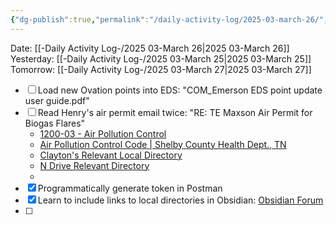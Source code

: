 ```yaml
---
{"dg-publish":true,"permalink":"/daily-activity-log/2025-03-march-26/","noteIcon":"","created":"2025-07-07T14:23:43.234-05:00"}
---
```


Date: [[-Daily Activity Log-/2025 03-March 26\|2025 03-March 26]]
Yesterday: [[-Daily Activity Log-/2025 03-March 25\|2025 03-March 25]]
Tomorrow: [[-Daily Activity Log-/2025 03-March 27\|2025 03-March 27]]

- [ ] Load new Ovation points into EDS: "COM_Emerson EDS point update user guide.pdf"
- [ ] Read Henry's air permit email twice: "RE: TE Maxson Air Permit for Biogas Flares"
	- [1200-03 - Air Pollution Control](https://publications.tnsosfiles.com/rules/1200/1200-03/1200-03.htm)
	- [Air Pollution Control Code | Shelby County Health Dept., TN](https://www.shelbytnhealth.com/169/Air-Pollution-Control-Code)
	- [Clayton's Relevant Local Directory](<file:///C:\Users\george.bennett\OneDrive - City of Memphis\Documents\Projects\0000-Maxson\biosolids-complex>)
	- [N Drive Relevant Directory](<file:///N:\Treatment Plants\Maxson Plant>)
	- 
- [x] Programmatically generate token in Postman
- [x] Learn to include links to local directories in Obsidian: [Obsidian Forum](https://forum.obsidian.md/t/here-is-a-snippet-to-insert-link-to-a-local-file-of-folder-outside-vault/91625)
- [ ] 